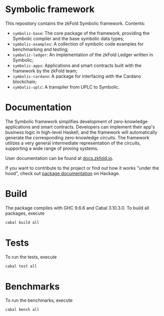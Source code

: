 # Symbolic framework
This repository contains the zkFold Symbolic framework. Contents:
- `symbolic-base`: The core package of the framework, providing the Symbolic compiler and the base symbolic data types;
- `symbolic-examples`: A collection of symbolic code examples for benchmarking and testing;
- `symbolic-ledger`: An implementation of the zkFold Ledger written in Symbolic;
- `symbolic-apps`: Applications and smart contracts built with the framework by the zkFold team;
- `symbolic-cardano`: A package for interfacing with the Cardano blockchain;
- `symbolic-uplc`: A transpiler from UPLC to Symbolic.

# Documentation
The Symbolic framework simplifies development of zero-knowledge applications and smart contracts. Developers can implement their app's business logic in high-level Haskell, and the framework will automatically generate the corresponding zero-knowledge circuits. The framework utilizes a very general intermediate representation of the circuits, supporting a wide range of proving systems.

User documentation can be found at [docs.zkfold.io](https://docs.zkfold.io/symbolic/introduction/ "zkFold Symbolic User Documentation").

If you want to contribute to the project or find out how it works "under the hood", check out [package documentation](https://hackage.haskell.org/package/symbolic-base-0.1.0.0/candidate "zkFold Symbolic Base package") on Hackage.

# Build
The package compiles with GHC 9.6.6 and Cabal 3.10.3.0. To build all packages, execute
```bash
cabal build all
```

# Tests
To run the tests, execute
```bash
cabal test all
```

# Benchmarks
To run the benchmarks, execute
```bash
cabal bench all
```